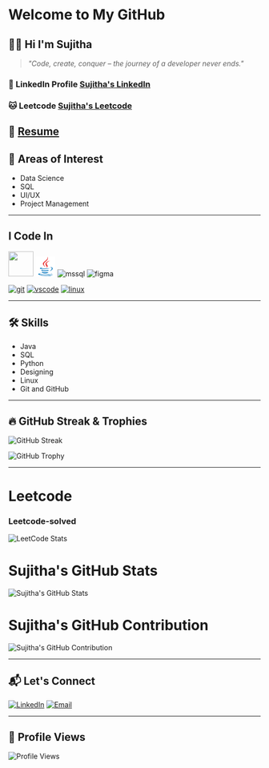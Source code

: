 # Welcome to My GitHub

## 👩‍💻 Hi I'm Sujitha

> _"Code, create, conquer – the journey of a developer never ends."_

### 🔗 LinkedIn Profile [Sujitha's LinkedIn](https://www.linkedin.com/in/sujitha-venkidusamy-432b632bb/)

### 🐱 Leetcode  [Sujitha's Leetcode](https://leetcode.com/u/SujithaVenkidusamy/)
📝 [Resume](https://drive.google.com/file/d/1A8giEzXgRhhT1Lkk3Uoa-DlFJ4VslwI0/view?usp=sharing)
---

## 🌱 Areas of Interest

- Data Science
- SQL
- UI/UX
- Project Management

---

## I Code In

<img height="50" width="50" src="https://img.icons8.com/color/48/000000/python.png" />
<img src="https://raw.githubusercontent.com/devicons/devicon/master/icons/java/java-original.svg" alt="java" width="40" height="40" />
<img src="https://www.svgrepo.com/show/303229/microsoft-sql-server-logo.svg" alt="mssql" width="40" height="40" />
<img height="50" width="50" src="https://upload.wikimedia.org/wikipedia/commons/3/33/Figma-logo.svg" alt="figma" />

[![git](https://user-images.githubusercontent.com/80870870/226376967-f464b0a4-5906-4d91-bcab-4176898af55a.png)](https://github.com/surajbhan-3/Skills_logos)
[![vscode](https://user-images.githubusercontent.com/80870870/226378741-10a77626-378c-46c6-8dd4-e08617bcefcd.png)](https://github.com/surajbhan-3/Skills_logos)
[![linux](https://user-images.githubusercontent.com/80870870/226421962-46da77f8-2d0a-47bd-b58a-66f4a9ec0fd4.png)](https://github.com/surajbhan-3/Skills_logos)

---

## 🛠️ Skills

- Java
- SQL
- Python
- Designing
- Linux
- Git and GitHub

---

## 🔥 GitHub Streak & Trophies

![GitHub Streak](https://github-readme-streak-stats.herokuapp.com/?user=SujithaVenkidusamy&theme=radical)

![GitHub Trophy](https://github-profile-trophy.vercel.app/?username=SujithaVenkidusamy&theme=darkhub)

---

# Leetcode

### Leetcode-solved
![LeetCode Stats](https://leetcard.jacoblin.cool/SujithaVenkidusamy?theme=dark&font=Port%20Lligat%20Sans&ext=heatmap)

# Sujitha's GitHub Stats
![Sujitha's GitHub Stats](https://github-readme-stats.vercel.app/api?username=SujithaVenkidusamy&show_icons=true&theme=radical)

# Sujitha's GitHub Contribution
![Sujitha's GitHub Contribution](https://github-readme-activity-graph.vercel.app/graph?username=SujithaVenkidusamy&bg_color=141414&color=9e4c98&line=317d4e&point=c478ba&area=true&hide_border=true)

---

## 📬 Let's Connect

[![LinkedIn](https://img.shields.io/badge/LinkedIn-blue?style=flat&logo=linkedin&logoColor=white)](https://www.linkedin.com/in/sujitha-venkidusamy-432b632bb/)
[![Email](https://img.shields.io/badge/Email-Here-red?style=flat&logo=gmail&logoColor=white)](mailto:sujithavenkidusamy@gmail.com)

---

## 👀 Profile Views
![Profile Views](https://komarev.com/ghpvc/?username=SujithaVenkidusamy&label=Profile%20Views&color=blue&style=flat)


